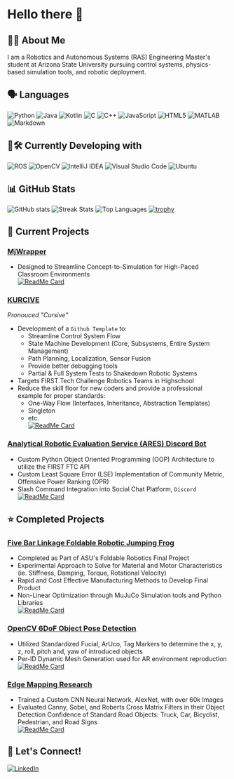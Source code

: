 # Hello there 👋
## 🤖🚀 About Me
I am a Robotics and Autonomous Systems (RAS) Engineering Master's student at Arizona State University pursuing control systems, physics-based simulation tools, and robotic deployment.

## 🗣️ Languages
![Python](https://img.shields.io/badge/Python-3776AB?style=for-the-badge&logo=python&logoColor=white)
![Java](https://img.shields.io/badge/java-%23ED8B00.svg?style=for-the-badge&logo=openjdk&logoColor=white)
![Kotlin](https://img.shields.io/badge/Kotlin-0095D5?style=for-the-badge&logo=kotlin&logoColor=white)
![C](https://img.shields.io/badge/C-00599C?style=for-the-badge&logo=c&logoColor=white)
![C++](https://img.shields.io/badge/C++-00599C?style=for-the-badge&logo=c%2B%2B&logoColor=white)
![JavaScript](https://img.shields.io/badge/JavaScript-F7DF1E?style=for-the-badge&logo=javascript&logoColor=black)
![HTML5](https://img.shields.io/badge/HTML5-E34F26?style=for-the-badge&logo=html5&logoColor=white)
![MATLAB](https://img.shields.io/badge/MATLAB-0076A8?style=for-the-badge&logo=mathworks&logoColor=white)
![Markdown](https://img.shields.io/badge/markdown-%23000000.svg?style=for-the-badge&logo=markdown&logoColor=white)
<!--![CSS3](https://img.shields.io/badge/CSS3-1572B6?style=for-the-badge&logo=css3&logoColor=white)-->
<!--![Android](https://img.shields.io/badge/Android-3DDC84?style=for-the-badge&logo=android&logoColor=white)-->

## 🧰🛠️ Currently Developing with
![ROS](https://img.shields.io/badge/ros-%230A0FF9.svg?style=for-the-badge&logo=ros&logoColor=white)
![OpenCV](https://img.shields.io/badge/opencv-%23white.svg?style=for-the-badge&logo=opencv&logoColor=white)
![IntelliJ IDEA](https://img.shields.io/badge/IntelliJIDEA-000000.svg?style=for-the-badge&logo=intellij-idea&logoColor=white)
![Visual Studio Code](https://img.shields.io/badge/Visual%20Studio%20Code-0078d7.svg?style=for-the-badge&logo=visual-studio-code&logoColor=white)
![Ubuntu](https://img.shields.io/badge/Ubuntu-E95420?style=for-the-badge&logo=ubuntu&logoColor=white)

## 📊 GitHub Stats
![GitHub stats](https://github-readme-stats.vercel.app/api?username=MGross21&show_icons=true&theme=tokyonight&hide_border=true&card_width=300&scale=0.8&rank_icon=github)
![Streak Stats](https://github-readme-streak-stats.herokuapp.com/?user=MGross21&theme=tokyonight&hide_border=true&card_width=300&scale=0.8)
![Top Languages](https://github-readme-stats.vercel.app/api/top-langs/?username=MGross21&layout=compact&theme=tokyonight&hide_border=true&card_width=300&scale=0.8&langs_count=12&hide=jupyter+notebook)
[![trophy](https://github-profile-trophy.vercel.app/?username=MGross21&theme=onedark&column=4&margin-w=5&margin-h=5)](https://github-profile-trophy.vercel.app/?username=MGross21&theme=onedark)

## 🌱 Current Projects

### [MjWrapper](https://github.com/MGross21/MjWrapper)
- Designed to Streamline Concept-to-Simulation for High-Paced Classroom Environments\
[![ReadMe Card](https://github-readme-stats.vercel.app/api/pin/?username=MGross21&repo=MjWrapper)](https://github.com/MGross21/MjWrapper)

### [KURCIVE](https://github.com/MGross21/kurcive)
_Pronouced "Cursive"_
- Development of a `Github Template` to:
  - Streamline Control System Flow
  - State Machine Development (Core, Subsystems, Entire System Management)
  - Path Planning, Localization, Sensor Fusion
  - Provide better debugging tools
  - Partial & Full System Tests to Shakedown Robotic Systems
- Targets FIRST Tech Challenge Robotics Teams in Highschool
- Reduce the skill floor for new coders and provide a professional example for proper standards:
  - One-Way Flow (Interfaces, Inheritance, Abstraction Templates)
  - Singleton
  - etc.
    \
[![ReadMe Card](https://github-readme-stats.vercel.app/api/pin/?username=MGross21&repo=kurcive)](https://github.com/MGross21/kurcive)

### [Analytical Robotic Evaluation Service (ARES) Discord Bot](https://github.com/ARES-Digital-Hub/ARES-Bot)
- Custom Python Object Oriented Programming (OOP) Architecture to utilize the FIRST FTC API
- Custom Least Square Error (LSE) Implementation of Community Metric, Offensive Power Ranking (OPR)
- Slash Command Integration into Social Chat Platform, `Discord`\
[![ReadMe Card](https://github-readme-stats.vercel.app/api/pin/?username=ARES-Digital-Hub&repo=ARES-Bot)](https://github.com/ARES-Digital-Hub/ARES-Bot)

## ⭐ Completed Projects
### [Five Bar Linkage Foldable Robotic Jumping Frog](https://github.com/MGross21/Robotic-Jumping-Frog)
- Completed as Part of ASU's Foldable Robotics Final Project
- Experimental Approach to Solve for Material and Motor Characteristics (ie. Stiffness, Damping, Torque, Rotational Velocity)
- Rapid and Cost Effective Manufacturing Methods to Develop Final Product
- Non-Linear Optimization through MuJuCo Simulation tools and Python Libraries\
[![ReadMe Card](https://github-readme-stats.vercel.app/api/pin/?username=MGross21&repo=Robotic-Jumping-Frog)](https://github.com/MGross21/Robotic-Jumping-Frog)

### [OpenCV 6DoF Object Pose Detection](https://github.com/MGross21/ArucoCV-6DoF-MeshVisualizer)
- Utilized Standardized Fucial, ArUco, Tag Markers to determine the x, y, z, roll, pitch and, yaw of introduced objects
- Per-ID Dynamic Mesh Generation used for AR environment reproduction\
[![ReadMe Card](https://github-readme-stats.vercel.app/api/pin/?username=MGross21&repo=ArucoCV-6DoF-MeshVisualizer)](https://github.com/MGross21/ArucoCV-6DoF-MeshVisualizer)

### [Edge Mapping Research](https://github.com/MGross21/EdgeMappingResearchProject)
- Trained a Custom CNN Neural Network, AlexNet, with over 60k Images
- Evaluated Canny, Sobel, and Roberts Cross Matrix Filters in their Object Detection Confidence of Standard Road Objects: Truck, Car, Bicyclist, Pedestrian, and Road Signs\
[![ReadMe Card](https://github-readme-stats.vercel.app/api/pin/?username=MGross21&repo=EdgeMappingResearchProject)](https://github.com/MGross21/EdgeMappingResearchProject)

## 🤝 Let's Connect!
[![LinkedIn](https://img.shields.io/badge/LinkedIn-0A66C2?style=for-the-badge&logo=linkedin&logoColor=white)](https://www.linkedin.com/in/mhgross/)
<!--[![Portfolio](https://img.shields.io/badge/Portfolio-FF5722?style=for-the-badge&logo=google-chrome&logoColor=white)](https://yourportfolio.com)-->
